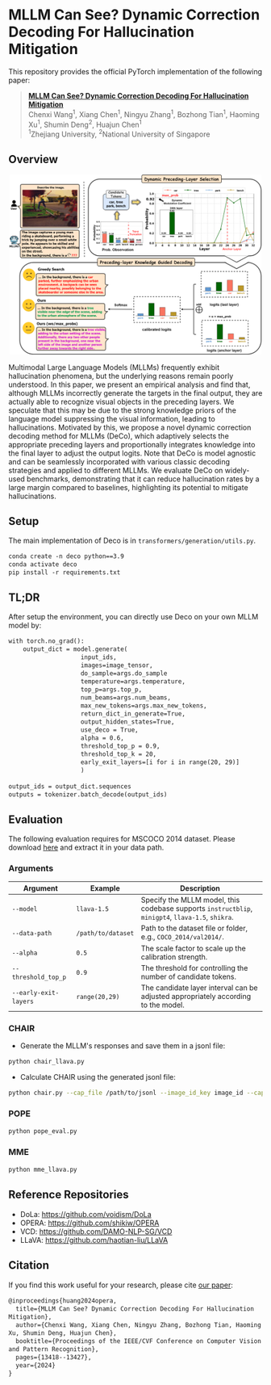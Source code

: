 # MLLM Can See? Dynamic Correction Decoding For Hallucination Mitigation

<!-- [![License: MIT](https://img.shields.io/badge/License-MIT-g.svg)](https://opensource.org/licenses/MIT)
[![Arxiv](https://img.shields.io/badge/arXiv-2311.17911-B21A1B)](https://openreview.net/pdf?id=4z3IguA4Zg)
[![Hugging Face Transformers](https://img.shields.io/badge/%F0%9F%A4%97-Transformers-blue)](https://github.com/huggingface/transformers)
[![GitHub Stars](https://img.shields.io/github/stars/shikiw/OPERA?style=social)](https://github.com/shikiw/OPERA/stargazers) -->


This repository provides the official PyTorch implementation of the following paper: 
> [**MLLM Can See? Dynamic Correction Decoding For Hallucination Mitigation**](https://openreview.net/pdf?id=4z3IguA4Zg) <br>
> Chenxi Wang<sup>1</sup>, 
> Xiang Chen<sup>1</sup>, 
> Ningyu Zhang<sup>1</sup>,
> Bozhong Tian<sup>1</sup>,
> Haoming Xu<sup>1</sup>, 
> Shumin Deng<sup>2</sup>,
> Huajun Chen<sup>1</sup> <br>
> <sup>1</sup>Zhejiang University, <sup>2</sup>National University of Singapore <br>


## Overview

<p align="center"><img src="img/method.png" alt="teaser" width="500px" /></p>

Multimodal Large Language Models (MLLMs) frequently exhibit hallucination phenomena, but the underlying reasons remain poorly understood. In this paper, we present an empirical analysis and find that, although MLLMs incorrectly generate the targets in the final output, they are actually able to recognize visual objects in the preceding layers. We speculate that this may be due to the strong knowledge priors of the language model suppressing the visual information, leading to hallucinations. Motivated by this, we propose a novel dynamic correction decoding method for MLLMs (DeCo), which adaptively selects the appropriate preceding layers and proportionally integrates knowledge into the final layer to adjust the output logits. Note that DeCo is model agnostic and can be seamlessly incorporated with various classic decoding strategies and applied to different MLLMs. We evaluate DeCo on widely-used benchmarks, demonstrating that it can reduce hallucination rates by a large margin compared to baselines, highlighting its potential to mitigate hallucinations.

## Setup

The main implementation of Deco is in `transformers/generation/utils.py`.

```
conda create -n deco python==3.9
conda activate deco
pip install -r requirements.txt
```

## TL;DR
After setup the environment, you can directly use Deco on your own MLLM model by:
```
with torch.no_grad():
    output_dict = model.generate(
                    input_ids,
                    images=image_tensor,
                    do_sample=args.do_sample
                    temperature=args.temperature,
                    top_p=args.top_p,
                    num_beams=args.num_beams,
                    max_new_tokens=args.max_new_tokens,
                    return_dict_in_generate=True,
                    output_hidden_states=True,
                    use_deco = True,
                    alpha = 0.6,
                    threshold_top_p = 0.9, 
                    threshold_top_k = 20,
                    early_exit_layers=[i for i in range(20, 29)]
                    )
                
output_ids = output_dict.sequences
outputs = tokenizer.batch_decode(output_ids)
```
<!-- 
Please refer to `demo.ipynb` [here](https://github.com/shikiw/OPERA/blob/1e74d8b5d082579c81e0e77ef1cf4a44d20ab91e/demo.ipynb) for more details. -->


## Evaluation

The following evaluation requires for MSCOCO 2014 dataset. Please download [here](https://cocodataset.org/#home) and extract it in your data path.

<!-- Besides, it needs you to prepare the following checkpoints of 7B base models: -->

<!-- - Download [LLaVA-1.5 merged 7B model](https://huggingface.co/liuhaotian/llava-v1.5-7b) and specify it at [Line 14](https://github.com/shikiw/OPERA/blob/bf18aa9c409f28b31168b0f71ebf8457ae8063d5/eval_configs/llava-1.5_eval.yaml#L14) of `eval_configs/llava-1.5_eval.yaml`.
- Download [Vicuna 7B v1.1 model](https://github.com/lm-sys/FastChat) and specify it at [Line 25](https://github.com/shikiw/OPERA/blob/bf18aa9c409f28b31168b0f71ebf8457ae8063d5/minigpt4/configs/models/blip2_instruct_vicuna7b.yaml#L25) of `minigpt4/configs/models/blip2_instruct_vicuna7b.yaml`.
- Download [Vicuna 7B v0 model](https://huggingface.co/Vision-CAIR/vicuna-7b/tree/main) and specify it at [Line 18](https://github.com/shikiw/OPERA/blob/bf18aa9c409f28b31168b0f71ebf8457ae8063d5/minigpt4/configs/models/minigpt4_vicuna0.yaml#L18) of `minigpt4/configs/models/minigpt4_vicuna0.yaml`.
- Download [MiniGPT-4 7B pretrained weights](https://drive.google.com/file/d/1RY9jV0dyqLX-o38LrumkKRh6Jtaop58R/view?usp=sharing) and specify it at [Line 8](https://github.com/shikiw/OPERA/blob/bf18aa9c409f28b31168b0f71ebf8457ae8063d5/eval_configs/minigpt4_eval.yaml#L8) of `eval_configs/minigpt4_eval.yaml`.
- Download [Shikra merged 7B model](https://github.com/shikras/shikra#checkpoint) and specify it at [Line 14](https://github.com/shikiw/OPERA/blob/bf18aa9c409f28b31168b0f71ebf8457ae8063d5/eval_configs/shikra_eval.yaml#L14) of `eval_configs/shikra_eval.yaml`. -->

### Arguments

| Argument             | Example             | Description   |
| -------------------- | ------------------- | ------------- |
| `--model`    | `llava-1.5` | Specify the MLLM model, this codebase supports `instructblip`, `minigpt4`, `llava-1.5`, `shikra`. |
| `--data-path`     | `/path/to/dataset` | Path to the dataset file or folder, e.g., `COCO_2014/val2014/`. |
| `--alpha`   | `0.5` | The scale factor to scale up the calibration strength. |
| `--threshold_top_p`      | `0.9` | The threshold for controlling the number of candidate tokens. |
| `--early-exit-layers`   | `range(20,29)` | The candidate layer interval can be adjusted appropriately according to the model. |


### CHAIR
- Generate the MLLM's responses and save them in a jsonl file:
```bash
python chair_llava.py
```
<!-- Note: Please check out our released results in `log/chair_eval_results` for reproduction. -->

- Calculate CHAIR using the generated jsonl file:
```bash
python chair.py --cap_file /path/to/jsonl --image_id_key image_id --caption_key caption --coco_path /path/to/COCO/annotations_trainval2014/annotations/ --save_path /path/to/save/jsonl
```


### POPE
```bash
python pope_eval.py 
```
### MME
```bash
python mme_llava.py
```




## Reference Repositories
- DoLa: https://github.com/voidism/DoLa
- OPERA: https://github.com/shikiw/OPERA
- VCD: https://github.com/DAMO-NLP-SG/VCD
- LLaVA: https://github.com/haotian-liu/LLaVA


<!-- ## Acknowledgement
This repo is based on the MLLM codebase of [LAVIS](https://github.com/salesforce/LAVIS) and [MiniGPT-4](https://github.com/Vision-CAIR/MiniGPT-4) and the CHAIR code of [Maxlinn](https://github.com/Maxlinn/CHAIR-metric-standalone). Thanks for their impressive works! -->

## Citation
If you find this work useful for your research, please cite [our paper](https://openreview.net/pdf?id=4z3IguA4Zg):
```
@inproceedings{huang2024opera,
  title={MLLM Can See? Dynamic Correction Decoding For Hallucination Mitigation},
  author={Chenxi Wang, Xiang Chen, Ningyu Zhang, Bozhong Tian, Haoming Xu, Shumin Deng, Huajun Chen},
  booktitle={Proceedings of the IEEE/CVF Conference on Computer Vision and Pattern Recognition},
  pages={13418--13427},
  year={2024}
}
```